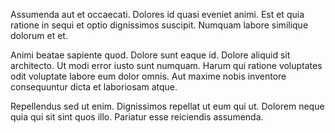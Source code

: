 Assumenda aut et occaecati. Dolores id quasi eveniet animi. Est et quia ratione in sequi et optio dignissimos suscipit. Numquam labore similique dolorum et et.
 Animi beatae sapiente quod. Dolore sunt eaque id. Dolore aliquid sit architecto. Ut modi error iusto sunt numquam. Harum qui ratione voluptates odit voluptate labore eum dolor omnis. Aut maxime nobis inventore consequuntur dicta et laboriosam atque.
 Repellendus sed ut enim. Dignissimos repellat ut eum qui ut. Dolorem neque quia qui sit sint quos illo. Pariatur esse reiciendis assumenda.
